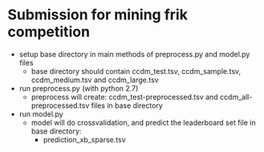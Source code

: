 # Submission for mining frik competition

- setup base directory in main methods of preprocess.py and model.py files
	- base directory should contain ccdm_test.tsv, ccdm_sample.tsv, ccdm_medium.tsv and ccdm_large.tsv
- run preprocess.py (with python 2.7)
	- preprocess will create: ccdm_test-preprocessed.tsv and ccdm_all-preprocessed.tsv files in base directory
- run model.py
	- model will do crossvalidation, and predict the leaderboard set file in base directory:
		- prediction_xb_sparse.tsv
